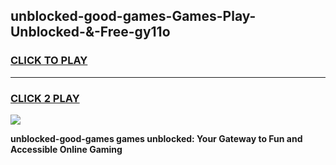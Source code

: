 
## unblocked-good-games-Games-Play-Unblocked-&-Free-gy11o
<h3>
<a href="https://premium76.site?title=unblocked-good-games&ref=24A">CLICK TO PLAY</a></h3>
<hr>

<h3>
<a href="https://premium76.site?title=unblocked-good-games&ref=24A">CLICK 2 PLAY</a>
  
</h3>

<a href="https://premium76.site?title=unblocked-good-games&ref=24A"><img src="https://clearcache.store/games.png"></a>


**unblocked-good-games games unblocked: Your Gateway to Fun and Accessible Online Gaming**

